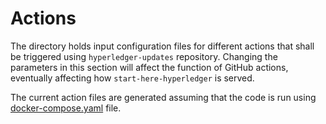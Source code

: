 # Actions

The directory holds input configuration files for different actions
that shall be triggered using `hyperledger-updates` repository.
Changing the parameters in this section will affect the function of
GitHub actions, eventually affecting how `start-here-hyperledger` is served.

The current action files are generated assuming that the code is run
using [docker-compose.yaml](../docker/docker-compose.yaml) file.
